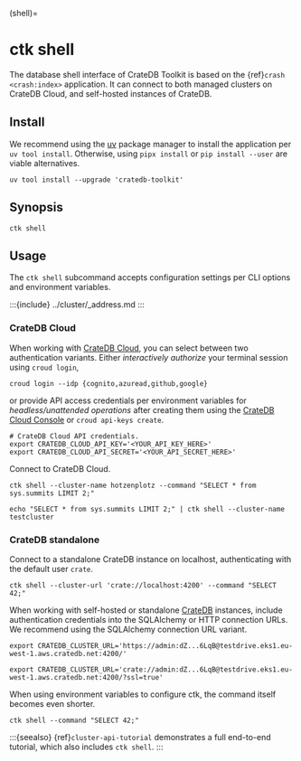 (shell)=

# ctk shell

The database shell interface of CrateDB Toolkit is based on the
{ref}`crash <crash:index>` application. It can connect to both
managed clusters on CrateDB Cloud, and self-hosted instances of
CrateDB.

## Install

We recommend using the [uv] package manager to install the application per
`uv tool install`. Otherwise, using `pipx install` or `pip install --user`
are viable alternatives.
```shell
uv tool install --upgrade 'cratedb-toolkit'
```

## Synopsis

```shell
ctk shell
```

## Usage

The `ctk shell` subcommand accepts configuration settings per CLI options and
environment variables.

:::{include} ../cluster/_address.md
:::

### CrateDB Cloud

When working with [CrateDB Cloud], you can select between two authentication variants.
Either _interactively authorize_ your terminal session using `croud login`,
```shell
croud login --idp {cognito,azuread,github,google}
```
or provide API access credentials per environment variables for _headless/unattended
operations_ after creating them using the [CrateDB Cloud Console] or
`croud api-keys create`.
```shell
# CrateDB Cloud API credentials.
export CRATEDB_CLOUD_API_KEY='<YOUR_API_KEY_HERE>'
export CRATEDB_CLOUD_API_SECRET='<YOUR_API_SECRET_HERE>'
```

Connect to CrateDB Cloud.
```shell
ctk shell --cluster-name hotzenplotz --command "SELECT * from sys.summits LIMIT 2;"
```
```shell
echo "SELECT * from sys.summits LIMIT 2;" | ctk shell --cluster-name testcluster
```

### CrateDB standalone

Connect to a standalone CrateDB instance on localhost, authenticating with the
default user `crate`.
```shell
ctk shell --cluster-url 'crate://localhost:4200' --command "SELECT 42;"
```

When working with self-hosted or standalone [CrateDB] instances, include
authentication credentials into the SQLAlchemy or HTTP connection URLs.
We recommend using the SQLAlchemy connection URL variant.
```shell
export CRATEDB_CLUSTER_URL='https://admin:dZ...6LqB@testdrive.eks1.eu-west-1.aws.cratedb.net:4200/'
```
```shell
export CRATEDB_CLUSTER_URL='crate://admin:dZ...6LqB@testdrive.eks1.eu-west-1.aws.cratedb.net:4200/?ssl=true'
```
When using environment variables to configure ctk, the command itself becomes even shorter.
```shell
ctk shell --command "SELECT 42;"
```


:::{seealso}
{ref}`cluster-api-tutorial` demonstrates a full end-to-end tutorial, which also includes
`ctk shell`.
:::


[CrateDB]: https://cratedb.com/database
[CrateDB Cloud]: https://cratedb.com/docs/cloud/
[CrateDB Cloud Console]: https://console.cratedb.cloud/
[uv]: https://docs.astral.sh/uv/
